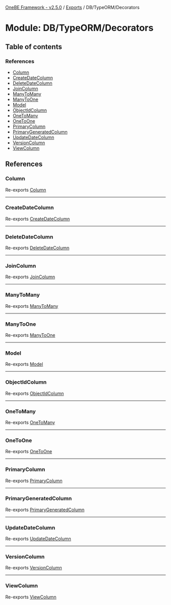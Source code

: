 [OneBE Framework - v2.5.0](../README.md) / [Exports](../modules.md) / DB/TypeORM/Decorators

# Module: DB/TypeORM/Decorators

## Table of contents

### References

- [Column](DB_TypeORM_Decorators.md#column)
- [CreateDateColumn](DB_TypeORM_Decorators.md#createdatecolumn)
- [DeleteDateColumn](DB_TypeORM_Decorators.md#deletedatecolumn)
- [JoinColumn](DB_TypeORM_Decorators.md#joincolumn)
- [ManyToMany](DB_TypeORM_Decorators.md#manytomany)
- [ManyToOne](DB_TypeORM_Decorators.md#manytoone)
- [Model](DB_TypeORM_Decorators.md#model)
- [ObjectIdColumn](DB_TypeORM_Decorators.md#objectidcolumn)
- [OneToMany](DB_TypeORM_Decorators.md#onetomany)
- [OneToOne](DB_TypeORM_Decorators.md#onetoone)
- [PrimaryColumn](DB_TypeORM_Decorators.md#primarycolumn)
- [PrimaryGeneratedColumn](DB_TypeORM_Decorators.md#primarygeneratedcolumn)
- [UpdateDateColumn](DB_TypeORM_Decorators.md#updatedatecolumn)
- [VersionColumn](DB_TypeORM_Decorators.md#versioncolumn)
- [ViewColumn](DB_TypeORM_Decorators.md#viewcolumn)

## References

### Column

Re-exports [Column](DB_TypeORM_Decorators_Column.md#column)

___

### CreateDateColumn

Re-exports [CreateDateColumn](DB_TypeORM_Decorators_Column.md#createdatecolumn)

___

### DeleteDateColumn

Re-exports [DeleteDateColumn](DB_TypeORM_Decorators_Column.md#deletedatecolumn)

___

### JoinColumn

Re-exports [JoinColumn](DB_TypeORM_Decorators_Relation.md#joincolumn)

___

### ManyToMany

Re-exports [ManyToMany](DB_TypeORM_Decorators_Relation.md#manytomany)

___

### ManyToOne

Re-exports [ManyToOne](DB_TypeORM_Decorators_Relation.md#manytoone)

___

### Model

Re-exports [Model](DB_TypeORM_Decorators_Model.md#model)

___

### ObjectIdColumn

Re-exports [ObjectIdColumn](DB_TypeORM_Decorators_Column.md#objectidcolumn)

___

### OneToMany

Re-exports [OneToMany](DB_TypeORM_Decorators_Relation.md#onetomany)

___

### OneToOne

Re-exports [OneToOne](DB_TypeORM_Decorators_Relation.md#onetoone)

___

### PrimaryColumn

Re-exports [PrimaryColumn](DB_TypeORM_Decorators_Column.md#primarycolumn)

___

### PrimaryGeneratedColumn

Re-exports [PrimaryGeneratedColumn](DB_TypeORM_Decorators_Column.md#primarygeneratedcolumn)

___

### UpdateDateColumn

Re-exports [UpdateDateColumn](DB_TypeORM_Decorators_Column.md#updatedatecolumn)

___

### VersionColumn

Re-exports [VersionColumn](DB_TypeORM_Decorators_Column.md#versioncolumn)

___

### ViewColumn

Re-exports [ViewColumn](DB_TypeORM_Decorators_Column.md#viewcolumn)
